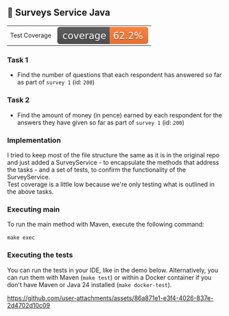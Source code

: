 ## 📝 Surveys Service Java

<table>
<tr>
<td>
Test Coverage
</td>
<td>
<img src="./badges/jacoco.svg" style="display: flex;" alt="jacoco-test-coverage-badge">
</td>
</tr>
</table>

### Task 1
- Find the number of questions that each respondent has answered so far as part of `survey 1` (id: `200`)

### Task 2
- Find the amount of money (in pence) earned by each respondent for the answers they have given so far as part of `survey 1` (id: `200`)

### Implementation

I tried to keep most of the file structure the same as it is in the original repo and just added a SurveyService - to encapsulate the methods that address the tasks - and a set of tests, to confirm the functionality of the SurveyService.  
Test coverage is a little low because we're only testing what is outlined in the above tasks.

### Executing main

To run the main method with Maven, execute the following command:

```shell
make exec
```

### Executing the tests

You can run the tests in your IDE, like in the demo below. Alternatively, you can run them with Maven (`make test`) or within a Docker container if you don't have Maven or Java 24 installed (`make docker-test`).

https://github.com/user-attachments/assets/86a871e1-e3f4-4026-837e-2d4702d10c09